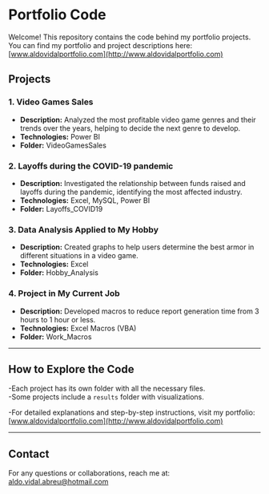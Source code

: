 # Portfolio Code

Welcome! This repository contains the code behind my portfolio projects. You can find my portfolio and project descriptions here: [www.aldovidalportfolio.com](http://www.aldovidalportfolio.com)

## Projects

### 1. Video Games Sales
- **Description:** Analyzed the most profitable video game genres and their trends over the years, helping to decide the next genre to develop.
- **Technologies:** Power BI
- **Folder:** VideoGamesSales

### 2. Layoffs during the COVID-19 pandemic
- **Description:** Investigated the relationship between funds raised and layoffs during the pandemic, identifying the most affected industry.
- **Technologies:** Excel, MySQL, Power BI
- **Folder:** Layoffs_COVID19

### 3. Data Analysis Applied to My Hobby
- **Description:** Created graphs to help users determine the best armor in different situations in a video game.
- **Technologies:** Excel
- **Folder:** Hobby_Analysis

### 4. Project in My Current Job
- **Description:** Developed macros to reduce report generation time from 3 hours to 1 hour or less.
- **Technologies:** Excel Macros (VBA)
- **Folder:** Work_Macros

---

## How to Explore the Code

-Each project has its own folder with all the necessary files.  
-Some projects include a `results` folder with visualizations.  

-For detailed explanations and step-by-step instructions, visit my portfolio: [www.aldovidalportfolio.com](http://www.aldovidalportfolio.com)

---

## Contact

For any questions or collaborations, reach me at: aldo.vidal.abreu@hotmail.com

